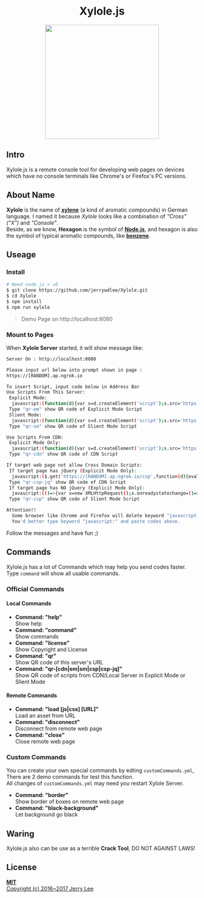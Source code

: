<h1 align="center">Xylole.js</h1>
<p align="center"><a href="https://github.com/jerrywdlee/Xylole" target="_blank"><img width="300" src="https://cdn.rawgit.com/jerrywdlee/Xylole/master/src/assets/xylole.js2.png"/></a></p>

## Intro
Xylole.js is a remote console tool for developing web pages on devices which have no console terminals like Chrome's or Firefox's PC versions.

## About Name
**Xylole** is the name of **[xylene](https://en.wikipedia.org/wiki/Xylene)** (a kind of aromatic compounds)  in German language. I named it because *Xylole* looks like a combination of *"Cross"("X")* and *"Console"*.  
Beside, as we know, **Hexagon** is the symbol of **[Node.js](https://nodejs.org/en/)**, and hexagon is also the symbol of typical aromatic compounds, like **[benzene](https://en.wikipedia.org/wiki/Benzene)**.

## Useage
### Install
```sh
# Need node.js > v6
$ git clone https://github.com/jerrywdlee/Xylole.git
$ cd Xylole
$ npm install
$ npm run xylole
```
> Demo Page on http://localhost:8080

### Mount to Pages
When **Xylole Server** started, it will show message like:

```sh
Server On : http://localhost:8080

Please input url below into prompt shown in page :
https://[RANDOM].ap.ngrok.io

To insert Script, input code below in Address Bar
Use Scripts From This Server:
 Explicit Mode:
  javascript:(function(d){var s=d.createElement('script');s.src='https://[RANDOM].ap.ngrok.io/js';d.body.appendChild(s)})(document)
 Type "qr-em" show QR code of Explicit Mode Script
 Slient Mode:
  javascript:(function(d){var s=d.createElement('script');s.src='https://[RANDOM].ap.ngrok.io/jss';d.body.appendChild(s)})(document)
 Type "qr-sm" show QR code of Slient Mode Script

Use Scripts From CDN:
 Explicit Mode Only:
  javascript:(function(d){var s=d.createElement('script');s.src='https://cdn.rawgit.com/jerrywdlee/Xylole/master/min/xylole-client.min.js';d.body.appendChild(s)})(document)
 Type "qr-cdn" show QR code of CDN Script

If target web page not allow Cross Domain Scripts:
 If target page has jQuery (Explicit Mode Only):
  javascript:($.get('https://[RANDOM].ap.ngrok.io/csp',function(d){eval(d)}))
 Type "qr-csp-jq" show QR code of CDN Script
 If target page has NO jQuery (Explicit Mode Only):
  javascript:(()=>{var x=new XMLHttpRequest();x.onreadystatechange=()=>{if(x.readyState==4&&x.status==200){eval(x.responseText)}};x.open("GET","https://[RANDOM].ap.ngrok.io/csp",true);x.send()})()
 Type "qr-csp" show QR code of Slient Mode Script

Attention!!
  Some browser like Chrome and Firefox will delete keyword "javascript:" when pasting codes into Address Bar.
  You'd better type keyword "javascript:" and paste codes above.
```
Follow the messages and have fun ;)

## Commands
Xylole.js has a lot of Commands which may help you send codes faster. Type `command` will show all usable commands.
### Official Commands
#### Local Commands
*  **Command: "help"**  
  Show help
* **Command: "command"**  
  Show commands
* **Command: "license"**  
  Show Copyright and License
* **Command: "qr"**  
  Show QR code of this server's URL
* **Command: "qr-[cdn|em|sm|csp|csp-jq]"**  
  Show QR code of scripts from CDN/Local Server in Explicit Mode or Slient Mode

#### Remote Commands
* **Command: "load [js|css] [URL]"**  
  Load an asset from URL
* **Command: "disconnect"**  
  Disconnect from remote web page
* **Command: "close"**  
  Close remote web page
### Custom Commands
You can create your own special commands by edting `customCommands.yml`, There are 2 demo commands for test this function.  
All changes of `customCommands.yml` may need you restart Xylole Server.

* **Command: "border"**  
  Show border of boxes on remote web page
* **Command: "black-background"**  
  Let background go black
## Waring
Xylole.js also can be use as a terrible **Crack Tool**, DO NOT AGAINST LAWS!

## License
**[MIT](http://opensource.org/licenses/MIT)**  
[Copyright (c) 2016~2017 Jerry Lee](https://github.com/jerrywdlee/Xylole/blob/master/LICENSE)
